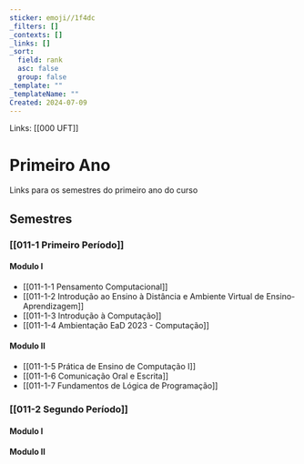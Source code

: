 ```yaml
---
sticker: emoji//1f4dc
_filters: []
_contexts: []
_links: []
_sort:
  field: rank
  asc: false
  group: false
_template: ""
_templateName: ""
Created: 2024-07-09
---
```

Links: [[000 UFT]]

# Primeiro Ano
Links para os semestres do primeiro ano do curso

## Semestres
### [[011-1 Primeiro Período]]
####  **Modulo I**
- [[011-1-1 Pensamento Computacional]]
- [[011-1-2 Introdução ao Ensino à Distância e Ambiente Virtual de Ensino-Aprendizagem]] 
- [[011-1-3 Introdução à Computação]]
- [[011-1-4 Ambientação EaD 2023 - Computação]]
####  **Modulo II**
 - [[011-1-5 Prática de Ensino de Computação I]]
- [[011-1-6 Comunicação Oral e Escrita]]
- [[011-1-7 Fundamentos de Lógica de Programação]]

### [[011-2 Segundo Período]]

####  **Modulo I**

####  **Modulo II**
